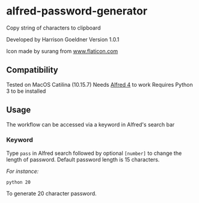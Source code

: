 # alfred-password-generator
Copy string of characters to clipboard

Developed by Harrison Goeldner
Version 1.0.1

Icon made by surang from www.flaticon.com

## Compatibility
Tested on MacOS Catilina (10.15.7)
Needs [Alfred 4](https://www.alfredapp.com/) to work
Requires Python 3 to be installed

## Usage

The workflow can be accessed  via a keyword in Alfred's search bar

### Keyword

Type `pass` in Alfred search followed by optional `[number]` to change the length of password. Default password length is 15 characters.

*For instance:*

```
python 20
```
To generate 20 character password.
